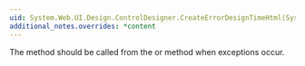 ```yaml
---
uid: System.Web.UI.Design.ControlDesigner.CreateErrorDesignTimeHtml(System.String,System.Exception)
additional_notes.overrides: *content
---
```


<p>The <xref href="System.Web.UI.Design.ControlDesigner.CreateErrorDesignTimeHtml(System.String,System.Exception)"></xref> method should be called from the <xref href="erload:System.Web.UI.Design.ControlDesigner.GetViewRendering"></xref> or <xref href="System.Web.UI.Design.ControlDesigner.GetErrorDesignTimeHtml(System.Exception)"></xref> method when exceptions occur.</p>



